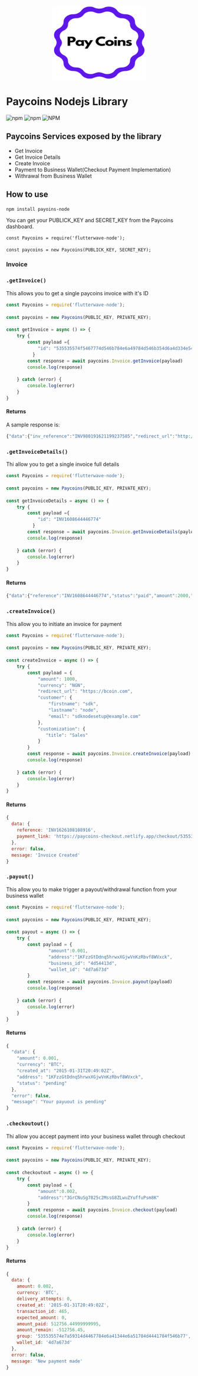 <p align="center">
    <img title="Flutterwave" height="200" src="assets/paycoins.png" width="50%"/>
</p>


# Paycoins Nodejs Library
![npm](https://img.shields.io/npm/dt/paycoins-node)
![npm](https://img.shields.io/npm/v/paycoins-node)
![NPM](https://img.shields.io/npm/l/paycoins-node)

## Paycoins Services exposed by the library
- Get Invoice
- Get Invoice Details
- Create Invoice
- Payment to Business Wallet(Checkout Payment Implementation)
- Withrawal from Business Wallet

## How to use

`npm install payoins-node`


 You can get your PUBLICK_KEY and SECRET_KEY from the Paycoins dashboard. 

 ```
const Paycoins = require('flutterwave-node');

const paycoins = new Paycoins(PUBLICK_KEY, SECRET_KEY);
```

### Invoice
### ```.getInvoice()```
This allows you to get a single paycoins invoice with it's ID
```javascript
const Paycoins = require('flutterwave-node');

const paycoins = new Paycoins(PUBLIC_KEY, PRIVATE_KEY);

const getInvoice = async () => {
    try {
        const payload ={
            "id": "535535574f5467774d546b784e6a49784d546b354d6a4d334e546731"
          }
        const response = await paycoins.Invoice.getInvoice(payload)
        console.log(response)

    } catch (error) {
        console.log(error)
    }
}
```

#### Returns 
A sample response is:

```javascript
{"data":{"inv_reference":"INV980191621199237585","redirect_url":"http://localhost:9000/invoice/","status":-1,"final_amount":0,"amount":200,"amount_remain":0,"currency":"NG","usd_equivalent":2.25,"available_currencies":[{"currency":"BTC","name":"Bitcoin","icon":"jhfed efhhef","address":"326aNdz1QWkGehkXGrmXcPdZZ5Qr79tczJ","amount":0.000068,"exchange_rate":2941712.81},{"currency":"ETH","name":"Ethereum","icon":null,"address":"0x26853E025F40A383C0644d61374155dd785E3254","amount":0.001108,"exchange_rate":180459.43},{"currency":"XRP","name":"XRP","icon":null,"address":"rw2ciyaNshpHe7bCHo4bRWq6pqqynnWKQg:::ucl:::1752739073","amount":3.603131,"exchange_rate":55.51}],"customer_details":{"customer_email":"taiwo@gmail.com","customer_firstname":"Taiwo","customer_lastname":"Enoch","customer_phone":null},"business_details":{"name":"Agape Businesses","email":"adesinasamueloluwaseun@gmail.com"},"customizations":{"title":"Sale","description":null,"logo":null},"payment_link":"https://paycoins-checkout.netlify.app/checkout/535535574f5467774d546b784e6a49784d546b354d6a4d334e546731"},"error":false,"message":"Invoice Details Fetched"}
```

### ```.getInvoiceDetails()```
Thi allow you to get a single invoice full details
```javascript
const Paycoins = require('flutterwave-node');

const paycoins = new Paycoins(PUBLIC_KEY, PRIVATE_KEY);

const getInvoiceDetails = async () => {
    try {
        const payload ={
            "id": "INV1608644446774"
          }
        const response = await paycoins.Invoice.getInvoiceDetails(payload)
        console.log(response)

    } catch (error) {
        console.log(error)
    }
}
```

#### Returns
```javascript
{"data":{"reference":"INV1608644446774","status":"paid","amount":2000,"currency":"NGN","usd_equivalent":4.87,"available_currencies":[{"currency":"BTC","name":"Bitcoin","icon":"jhfed efhhef","address":"34G94bqB1awozqaE1vnraHxn1LnL9gcrGu","amount":0.000147,"exchange_rate":13609091.59},{"currency":"ETH","name":"Ethereum","icon":null,"address":"0xfCe39aCA85ef4B7C2dC4a118Cbcc9aCcd8C4cF79","amount":0.002398,"exchange_rate":833921.06},{"currency":"XRP","name":"XRP","icon":null,"address":"rw2ciyaNshpHe7bCHo4bRWq6pqqynnWKQg:::ucl:::3982814913","amount":7.788506,"exchange_rate":256.79}],"customer_details":{"customer_email":"adesinasamueloluwaseun@gmail.com","customer_firstname":"adesina","customer_lastname":"samuel","customer_phone":null},"business_details":{"name":"Agape Businesses","email":"adesinasamueloluwaseun@gmail.com"},"customizations":{"title":"Sales","description":null,"logo":null},"payments":[],"payment_link":"https://paycoins-checkout.netlify.app/checkout/535535574d6a49324e4459784e6a41344e6a51304e4451324e7a6331"},"error":false,"message":"Invoice Details Fetched"}
```

### ```.createInvoice()```
This allow you to initiate an invoice for payment
```javascript
const Paycoins = require('flutterwave-node');

const paycoins = new Paycoins(PUBLIC_KEY, PRIVATE_KEY);

const createInvoice = async () => {
    try {
        const payload = {
            "amount": 1000,
            "currency": "NGN",
            "redirect_url": "https://bcoin.com",
            "customer": {
                "firstname": "sdk",
                "lastname": "node",
                "email": "sdknodesetup@example.com"
            },
            "customization": {
               "title": "Sales"
            }
        }
        const response = await paycoins.Invoice.createInvoice(payload)
        console.log(response)

    } catch (error) {
        console.log(error)
    }
}
```

#### Returns 
```javascript
{
  data: {
    reference: 'INV1626108108916',
    payment_link: 'https://paycoins-checkout.netlify.app/checkout/535535574d7a6b334e6a4d784e6a49324d5441344d5441344f544532'
  },
  error: false,
  message: 'Invoice Created'
}
```

### ```.payout()```
This allow you to make trigger a payout/withdrawal function from your business wallet
```javascript
const Paycoins = require('flutterwave-node');

const paycoins = new Paycoins(PUBLIC_KEY, PRIVATE_KEY);

const payout = async () => {
    try {
        const payload = {
                "amount":0.001,
                "address":"1KFzzGtDdnq5hrwxXGjwVnKzRbvf8WVxck",
                "business_id": "4d54413d",
                "wallet_id": "4d7a673d"
        }
        const response = await paycoins.Invoice.payout(payload)
        console.log(response)

    } catch (error) {
        console.log(error)
    }
}
``` 

#### Returns
```javascript
{
  "data": {
    "amount": 0.001,
    "currency": "BTC",
    "created_at": "2015-01-31T20:49:02Z",
    "address": "1KFzzGtDdnq5hrwxXGjwVnKzRbvf8WVxck",
    "status": "pending"
  },
  "error": false,
  "message": "Your payuout is pending"
}
```

### ```.checkoutout()```
Thi allow you accept payment into your business wallet through checkout

```javascript
const Paycoins = require('flutterwave-node');

const paycoins = new Paycoins(PUBLIC_KEY, PRIVATE_KEY);

const checkoutout = async () => {
    try {
        const payload = {
            "amount":0.002,
            "address":"3GrCNuSg7825c2MssG8ZLwuZYuffuPsm8K"
        }
        const response = await paycoins.Invoice.checkout(payload)
        console.log(response)

    } catch (error) {
        console.log(error)
    }
}
```

#### Returns
```javascript
{
  data: {
    amount: 0.002,
    currency: 'BTC',
    delivery_attempts: 0,
    created_at: '2015-01-31T20:49:02Z',
    transaction_id: 465,
    expected_amount: 0,
    amount_paid: 512756.44999999995,
    amount_remain: -512756.45,
    group: '535535574e7a59314d4467784e6a41344e6a51784d4441784f546b77',
    wallet_id: '4d7a673d'
  },
  error: false,
  message: 'New payment made'
}
```